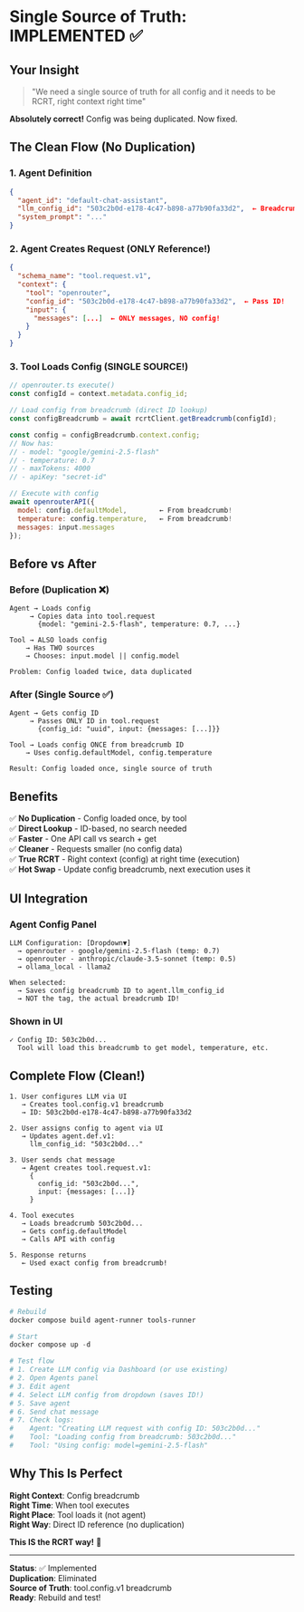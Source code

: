 # Single Source of Truth: IMPLEMENTED ✅

## Your Insight

> "We need a single source of truth for all config and it needs to be RCRT, right context right time"

**Absolutely correct!** Config was being duplicated. Now fixed.

## The Clean Flow (No Duplication)

### 1. Agent Definition
```json
{
  "agent_id": "default-chat-assistant",
  "llm_config_id": "503c2b0d-e178-4c47-b898-a77b90fa33d2",  ← Breadcrumb ID!
  "system_prompt": "..."
}
```

### 2. Agent Creates Request (ONLY Reference!)
```json
{
  "schema_name": "tool.request.v1",
  "context": {
    "tool": "openrouter",
    "config_id": "503c2b0d-e178-4c47-b898-a77b90fa33d2",  ← Pass ID!
    "input": {
      "messages": [...]  ← ONLY messages, NO config!
    }
  }
}
```

### 3. Tool Loads Config (SINGLE SOURCE!)
```javascript
// openrouter.ts execute()
const configId = context.metadata.config_id;

// Load config from breadcrumb (direct ID lookup)
const configBreadcrumb = await rcrtClient.getBreadcrumb(configId);

const config = configBreadcrumb.context.config;
// Now has:
// - model: "google/gemini-2.5-flash"
// - temperature: 0.7
// - maxTokens: 4000
// - apiKey: "secret-id"

// Execute with config
await openrouterAPI({
  model: config.defaultModel,        ← From breadcrumb!
  temperature: config.temperature,   ← From breadcrumb!
  messages: input.messages
});
```

## Before vs After

### Before (Duplication ❌)
```
Agent → Loads config
     → Copies data into tool.request
       {model: "gemini-2.5-flash", temperature: 0.7, ...}
     
Tool → ALSO loads config
    → Has TWO sources
    → Chooses: input.model || config.model
    
Problem: Config loaded twice, data duplicated
```

### After (Single Source ✅)
```
Agent → Gets config ID
     → Passes ONLY ID in tool.request
       {config_id: "uuid", input: {messages: [...]}}
     
Tool → Loads config ONCE from breadcrumb ID
    → Uses config.defaultModel, config.temperature
    
Result: Config loaded once, single source of truth
```

## Benefits

✅ **No Duplication** - Config loaded once, by tool  
✅ **Direct Lookup** - ID-based, no search needed  
✅ **Faster** - One API call vs search + get  
✅ **Cleaner** - Requests smaller (no config data)  
✅ **True RCRT** - Right context (config) at right time (execution)  
✅ **Hot Swap** - Update config breadcrumb, next execution uses it  

## UI Integration

### Agent Config Panel
```
LLM Configuration: [Dropdown▼]
  → openrouter - google/gemini-2.5-flash (temp: 0.7)
  → openrouter - anthropic/claude-3.5-sonnet (temp: 0.5)
  → ollama_local - llama2

When selected:
  → Saves config breadcrumb ID to agent.llm_config_id
  → NOT the tag, the actual breadcrumb ID!
```

### Shown in UI
```
✓ Config ID: 503c2b0d...
  Tool will load this breadcrumb to get model, temperature, etc.
```

## Complete Flow (Clean!)

```
1. User configures LLM via UI
   → Creates tool.config.v1 breadcrumb
   → ID: 503c2b0d-e178-4c47-b898-a77b90fa33d2
   
2. User assigns config to agent via UI
   → Updates agent.def.v1:
     llm_config_id: "503c2b0d..."
   
3. User sends chat message
   → Agent creates tool.request.v1:
     {
       config_id: "503c2b0d...",
       input: {messages: [...]}
     }
   
4. Tool executes
   → Loads breadcrumb 503c2b0d...
   → Gets config.defaultModel
   → Calls API with config
   
5. Response returns
   ← Used exact config from breadcrumb!
```

## Testing

```powershell
# Rebuild
docker compose build agent-runner tools-runner

# Start
docker compose up -d

# Test flow
# 1. Create LLM config via Dashboard (or use existing)
# 2. Open Agents panel
# 3. Edit agent
# 4. Select LLM config from dropdown (saves ID!)
# 5. Save agent
# 6. Send chat message
# 7. Check logs:
#    Agent: "Creating LLM request with config ID: 503c2b0d..."
#    Tool: "Loading config from breadcrumb: 503c2b0d..."
#    Tool: "Using config: model=gemini-2.5-flash"
```

## Why This Is Perfect

**Right Context**: Config breadcrumb  
**Right Time**: When tool executes  
**Right Place**: Tool loads it (not agent)  
**Right Way**: Direct ID reference (no duplication)  

**This IS the RCRT way!** 🎉

---

**Status**: ✅ Implemented  
**Duplication**: Eliminated  
**Source of Truth**: tool.config.v1 breadcrumb  
**Ready**: Rebuild and test!
